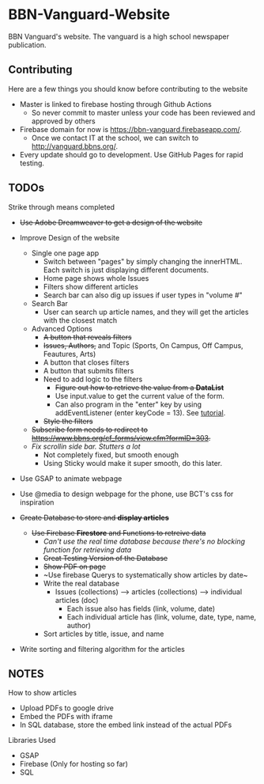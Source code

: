 # BBN-Vanguard-Website
BBN Vanguard's website. The vanguard is a high school newspaper publication.

## Contributing

Here are a few things you should know before contributing to the website
- Master is linked to firebase hosting through Github Actions
    - So never commit to master unless your code has been reviewed and approved by others
- Firebase domain for now is https://bbn-vanguard.firebaseapp.com/.
    - Once we contact IT at the school, we can switch to http://vanguard.bbns.org/.
- Every update should go to development. Use GitHub Pages for rapid testing.


## TODOs
Strike through means completed

- ~~Use Adobe Dreamweaver to get a design of the website~~
- Improve Design of the website
	- Single one page app
		- Switch between "pages" by simply changing the innerHTML. Each switch is just displaying different documents.
		- Home page shows whole Issues
		- Filters show different articles
		- Search bar can also dig up issues if user types in "volume #"
    - Search Bar
    	- User can search up article names, and they will get the articles with the closest match
	- Advanced Options
		- ~~A button that reveals filters~~
		- ~~Issues, Authors,~~ and Topic (Sports, On Campus, Off Campus, Feautures, Arts)
		- A button that closes filters
		- A button that submits filters
		- Need to add logic to the filters
			- ~~Figure out how to retrieve the value from a **DataList**~~
			- Use input.value to get the current value of the form.
			- Can also program in the "enter" key by using addEventListener (enter keyCode = 13). See [tutorial](https://www.w3schools.com/howto/howto_js_trigger_button_enter.asp).
		- ~~Style the filters~~
	- ~~Subscribe form needs to redirect to https://www.bbns.org/cf_forms/view.cfm?formID=303.~~
	- *Fix scrollin side bar. Stutters a lot*
		- Not completely fixed, but smooth enough
		- Using Sticky would make it super smooth, do this later.

- Use GSAP to animate webpage
- Use @media to design webpage for the phone, use BCT's css for inspiration
- ~~Create Database to store and **display articles**~~
	- ~~Use Firebase **Firestore** and Functions to retreive data~~
		- *Can't use the real time database because there's no blocking function for retrieving data*
		- ~~Creat Testing Version of the Database~~
		- ~~Show PDF on page~~
		- ~Use firebase Querys to systematically show articles by date~
		- Write the real database
			- Issues (collections) --> articles (collections) --> individual articles (doc)
				- Each issue also has fields (link, volume, date)
				- Each individual article has (link, volume, date, type, name, author)
		- Sort articles by title, issue, and name
- Write sorting and filtering algorithm for the articles

## NOTES

How to show articles
- Upload PDFs to google drive
- Embed the PDFs with iframe
- In SQL database, store the embed link instead of the actual PDFs

Libraries Used
- GSAP
- Firebase (Only for hosting so far)
- SQL
